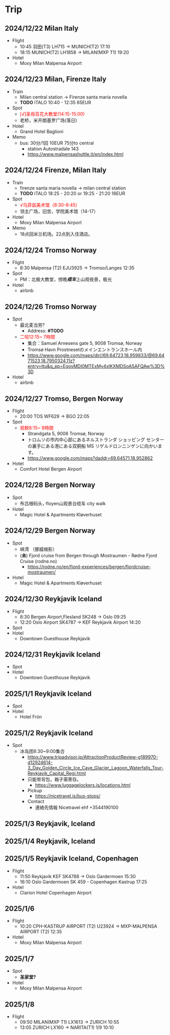 # Trip

## 2024/12/22 Milan Italy
- Flight
  - 10:45 羽田(T3) LH715 → MUNICH(T2) 17:10
  - 18:15 MUNICH(T2) LH1858 → MILAN(MXP T1) 19:20
- Hotel
  - Moxy Milan Malpensa Airport

## 2024/12/23 Milan, Firenze Italy
- Train
  - Milan central station → Firenze santa maria novella
  - **TODO** ITALO 10:40 - 12:35 65EUR
- Spot
  - <font color="Red">[√]圣母百花大教堂(14:15-15:00)</font>
  - 老桥，米开朗基罗广场(落日)
- Hotel
  - Grand Hotel Baglioni
- Memo
  - bus: 30分/1回 10EUR 75分to central
    - station Autostradale 143
    - <https://www.malpensashuttle.it/en/index.html>

## 2024/12/24 Firenze, Milan Italy
- Train
  - firenze santa maria novella → milan central station
  - **TODO** ITALO 18:25 - 20:20 or 19:25 - 21:20 18EUR
- Spot
  - <font color="Red">√乌菲兹美术馆（8:30-8:45）</font>
  - 领主广场，旧宫，学院美术馆（14-17）
- Hotel
  - Moxy Milan Malpensa Airport
- Memo
  - 18点回米兰机场。22点到入住酒店。

## 2024/12/24 Tromso Norway
- Flight
  - 8:30 Malpensa (T2) EJU3925 → Tromso/Langes 12:35
- Spot
  - PM：北极大教堂，傍晚***缆车***上山观夜景，极光
- Hotel
  - airbnb

## 2024/12/26 Tromso Norway
- Spot
  - 最北麦当劳?
    - Address: **#TODO**
  - <font color="Red">二哈12:15~ 7時間</font>
    - 集合：Samuel Arnesens gate 5, 9008 Tromsø, Norway
    - Tromsø Havn Prostnesetのメインエントランスホール内
    - <https://www.google.com/maps/dir//69.64723,18.959833/@69.6471523,18.7950324,11z?entry=ttu&g_ep=EgoyMDI0MTExMy4xIKXMDSoASAFQAw%3D%3D>
- Hotel
  - airbnb

## 2024/12/27 Tromso, Bergen Norway
- Flight
  - 20:00 TOS WF629 → BGO 22:05
- Spot
  - <font color="Red">观鲸8:15~ 8時間</font>
    - Strandgata 5, 9008 Tromsø, Norway
    - トロムソの市内中心部にあるネルストランダ ショッピング センターの裏手にある港にある双胴船 MS リゲルドロンニンゲンに向かいます。
    - <https://www.google.com/maps?daddr=69.64571,18.952862>
- Hotel
  - Comfort Hotel Bergen Airport

## 2024/12/28 Bergen Norway
- Spot
  - 布吕根码头，·floyen山观景台缆车 city walk
- Hotel
  - Magic Hotel & Apartments Kløverhuset

## 2024/12/29 Bergen Norway
- Spot
  - 峡湾 （挪威缩影）
  - (**未**) Fjord cruise from Bergen through Mostraumen - Rødne Fjord Cruise (rodne.no)
    - <https://rodne.no/en/fjord-experiences/bergen/fjordcruise-mostraumen/>
- Hotel
  - Magic Hotel & Apartments Kløverhuset

## 2024/12/30 Reykjavik Iceland
- Flight
  - 8:30 Bergen Airport,Flesland SK248 → Oslo 09:25
  - 12:20 Oslo Airport SK4787 → KEF Reykjavik Airport 14:20
- Spot
- Hotel
  - Downtown Guesthouse Reykjavik

## 2024/12/31 Reykjavik Iceland
- Spot
- Hotel
  - Downtown Guesthouse Reykjavik

## 2025/1/1 Reykjavik Iceland
- Spot
- Hotel
  - Hotel Frón

## 2025/1/2 Reykjavik Iceland
- Spot
  - 冰岛团8:30~9:00集合
    - <https://www.tripadvisor.jp/AttractionProductReview-g189970-d12924614-3_Day_Golden_Circle_Ice_Cave_Glacier_Lagoon_Waterfalls_Tour-Reykjavik_Capital_Regi.html>
    - 只能带背包，箱子需寄存。
      - <https://www.luggagelockers.is/locations.html>
    - Pickup
      - <https://nicetravel.is/bus-stops/>
    - Contact
      - 連絡先情報 Nicetravel ehf +3544190100

## 2025/1/3 Reykjavik, Iceland
## 2025/1/4 Reykjavik, Iceland
## 2025/1/5 Reykjavik Iceland, Copenhagen 
- Flight
  - 11:50 Reykjavik KEF SK4788 → Oslo Gardermoen 15:30
  - 16:10 Oslo Gardermoen SK 459 - Copenhagen Kastrup 17:25
- Hotel
  - Clarion Hotel Copenhagen Airport
  
## 2025/1/6
- Flight
  - 10:20 CPH-KASTRUP AIRPORT (T2) U23924 → MXP-MALPENSA AIRPORT (T2) 12:35
- Hotel
  - Moxy Milan Malpensa Airport
  
## 2025/1/7
- Spot
  - **圣家堂?**
- Hotel
  - Moxy Milan Malpensa Airport

## 2025/1/8
- Flight
  - 09:50 MILAN(MXP T1) LX1613 → ZURICH 10:55
  - 13:05 ZURICH LX160 → NARITA(T1) 1/9 10:10
  